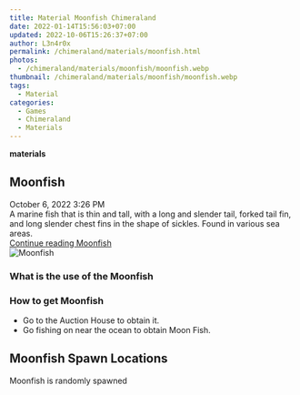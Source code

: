 ```yaml
---
title: Material Moonfish Chimeraland
date: 2022-01-14T15:56:03+07:00
updated: 2022-10-06T15:26:37+07:00
author: L3n4r0x
permalink: /chimeraland/materials/moonfish.html
photos:
  - /chimeraland/materials/moonfish/moonfish.webp
thumbnail: /chimeraland/materials/moonfish/moonfish.webp
tags:
  - Material
categories:
  - Games
  - Chimeraland
  - Materials
---
```


<section id="bootstrap-wrapper">
  <link
    rel="stylesheet"
    href="https://cdn.statically.io/gh/dimaslanjaka/Web-Manajemen/40ac3225/css/bootstrap-4.5-wrapper.css"
  />
  <div
    class="row g-0 border rounded overflow-hidden flex-md-row mb-4 shadow-sm position-relative bg-light text-dark"
  >
    <div class="col p-4 d-flex flex-column position-static">
      <strong class="d-inline-block mb-2 text-success">materials</strong>
      <h2 class="mb-0">Moonfish</h2>
      <div class="mb-1 text-muted">October 6, 2022 3:26 PM</div>
      <div class="mb-2 border p-1">
        A marine fish that is thin and tall, with a long and slender tail,
        forked tail fin, and long slender chest fins in the shape of sickles.
        Found in various sea areas.
      </div>
      <a
        href="/chimeraland/materials/moonfish.html"
        class="stretched-link d-none"
        >Continue reading Moonfish</a
      >
    </div>
    <div class="col-auto d-none d-lg-block">
      <img src="/chimeraland/materials/moonfish/moonfish.webp" alt="Moonfish" />
    </div>
  </div>
  <div class="row bg-light text-dark">
    <div class="col-lg-6 col-12 mb-2">
      <div class="card">
        <div class="card-body">
          <h3 class="card-title">What is the use of the Moonfish</h3>
          <div class="card-text"><ul></ul></div>
        </div>
      </div>
    </div>
    <div class="col-lg-6 col-12 mb-2">
      <div class="card">
        <div class="card-body">
          <h3 class="card-title">How to get Moonfish</h3>
          <div class="card-text">
            <ul>
              <li>Go to the Auction House to obtain it.</li>
              <li>Go fishing on near the ocean to obtain Moon Fish.</li>
            </ul>
          </div>
        </div>
      </div>
    </div>
    <div class="col-12 mb-2">
      <h2>Moonfish Spawn Locations</h2>
      <p>Moonfish is randomly spawned</p>
    </div>
  </div>
</section>